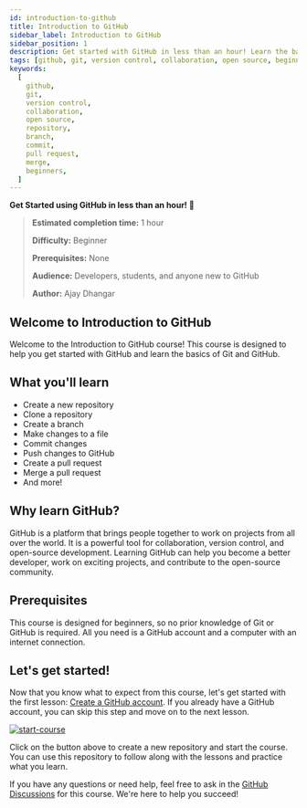 ```yaml
---
id: introduction-to-github
title: Introduction to GitHub
sidebar_label: Introduction to GitHub
sidebar_position: 1
description: Get started with GitHub in less than an hour! Learn the basics of Git and GitHub, create a new repository, clone a repository, create a branch, make changes to a file, commit changes, push changes to GitHub, create a pull request, and merge a pull request.
tags: [github, git, version control, collaboration, open source, beginners]
keywords:
  [
    github,
    git,
    version control,
    collaboration,
    open source,
    repository,
    branch,
    commit,
    pull request,
    merge,
    beginners,
  ]
---
```


**Get Started using GitHub in less than an hour! 🚀**

> **Estimated completion time:** 1 hour
>
> **Difficulty:** Beginner
>
> **Prerequisites:** None
>
> **Audience:** Developers, students, and anyone new to GitHub
>
> **Author:** Ajay Dhangar

<!-- ## Course Outline

1. [Create a GitHub account](/courses/github/create-a-github-account)
2. [Create a new repository](#)
3. [Clone a repository](#)
4. [Create a branch](#)
5. [Make changes to a file](#)
6. [Commit changes](#)
7. [Push changes to GitHub](#)
8. [Create a pull request](#)
9. [Merge a pull request](#) -->

## Welcome to Introduction to GitHub

Welcome to the Introduction to GitHub course! This course is designed to help you get started with GitHub and learn the basics of Git and GitHub.

## What you'll learn

- Create a new repository
- Clone a repository
- Create a branch
- Make changes to a file
- Commit changes
- Push changes to GitHub
- Create a pull request
- Merge a pull request
- And more!

## Why learn GitHub?

GitHub is a platform that brings people together to work on projects from all over the world. It is a powerful tool for collaboration, version control, and open-source development. Learning GitHub can help you become a better developer, work on exciting projects, and contribute to the open-source community.

## Prerequisites

This course is designed for beginners, so no prior knowledge of Git or GitHub is required. All you need is a GitHub account and a computer with an internet connection.

## Let's get started!

Now that you know what to expect from this course, let's get started with the first lesson: [Create a GitHub account](/courses/github/create-a-github-account). If you already have a GitHub account, you can skip this step and move on to the next lesson.

[![start-course](https://user-images.githubusercontent.com/1221423/235727646-4a590299-ffe5-480d-8cd5-8194ea184546.svg)](https://github.com/new?template_owner=ajay-dhangar&template_name=introduction-to-github&owner=%40me&name=skills-introduction-to-github&description=My+clone+repository&visibility=public)

Click on the button above to create a new repository and start the course. You can use this repository to follow along with the lessons and practice what you learn.

If you have any questions or need help, feel free to ask in the [GitHub Discussions](https://github.com/orgs/codeharborhub/discussions/categories/introduction-to-github) for this course. We're here to help you succeed!
